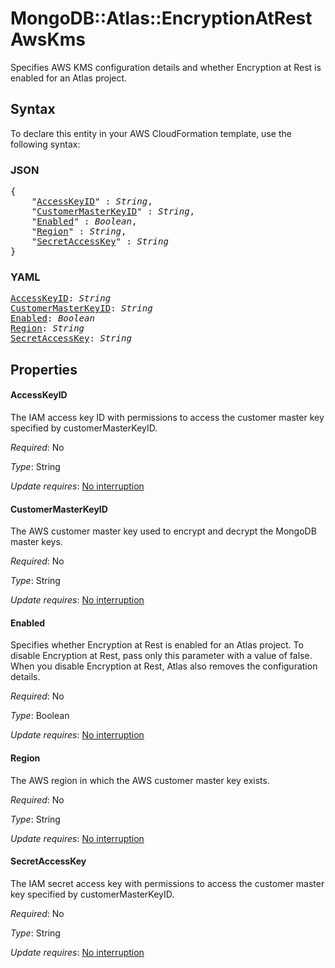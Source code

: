 # MongoDB::Atlas::EncryptionAtRest AwsKms

Specifies AWS KMS configuration details and whether Encryption at Rest is enabled for an Atlas project.

## Syntax

To declare this entity in your AWS CloudFormation template, use the following syntax:

### JSON

<pre>
{
    "<a href="#accesskeyid" title="AccessKeyID">AccessKeyID</a>" : <i>String</i>,
    "<a href="#customermasterkeyid" title="CustomerMasterKeyID">CustomerMasterKeyID</a>" : <i>String</i>,
    "<a href="#enabled" title="Enabled">Enabled</a>" : <i>Boolean</i>,
    "<a href="#region" title="Region">Region</a>" : <i>String</i>,
    "<a href="#secretaccesskey" title="SecretAccessKey">SecretAccessKey</a>" : <i>String</i>
}
</pre>

### YAML

<pre>
<a href="#accesskeyid" title="AccessKeyID">AccessKeyID</a>: <i>String</i>
<a href="#customermasterkeyid" title="CustomerMasterKeyID">CustomerMasterKeyID</a>: <i>String</i>
<a href="#enabled" title="Enabled">Enabled</a>: <i>Boolean</i>
<a href="#region" title="Region">Region</a>: <i>String</i>
<a href="#secretaccesskey" title="SecretAccessKey">SecretAccessKey</a>: <i>String</i>
</pre>

## Properties

#### AccessKeyID

The IAM access key ID with permissions to access the customer master key specified by customerMasterKeyID.

_Required_: No

_Type_: String

_Update requires_: [No interruption](https://docs.aws.amazon.com/AWSCloudFormation/latest/UserGuide/using-cfn-updating-stacks-update-behaviors.html#update-no-interrupt)

#### CustomerMasterKeyID

The AWS customer master key used to encrypt and decrypt the MongoDB master keys.

_Required_: No

_Type_: String

_Update requires_: [No interruption](https://docs.aws.amazon.com/AWSCloudFormation/latest/UserGuide/using-cfn-updating-stacks-update-behaviors.html#update-no-interrupt)

#### Enabled

Specifies whether Encryption at Rest is enabled for an Atlas project. To disable Encryption at Rest, pass only this parameter with a value of false. When you disable Encryption at Rest, Atlas also removes the configuration details.

_Required_: No

_Type_: Boolean

_Update requires_: [No interruption](https://docs.aws.amazon.com/AWSCloudFormation/latest/UserGuide/using-cfn-updating-stacks-update-behaviors.html#update-no-interrupt)

#### Region

The AWS region in which the AWS customer master key exists.

_Required_: No

_Type_: String

_Update requires_: [No interruption](https://docs.aws.amazon.com/AWSCloudFormation/latest/UserGuide/using-cfn-updating-stacks-update-behaviors.html#update-no-interrupt)

#### SecretAccessKey

The IAM secret access key with permissions to access the customer master key specified by customerMasterKeyID.

_Required_: No

_Type_: String

_Update requires_: [No interruption](https://docs.aws.amazon.com/AWSCloudFormation/latest/UserGuide/using-cfn-updating-stacks-update-behaviors.html#update-no-interrupt)

